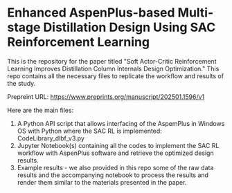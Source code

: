 # Enhanced AspenPlus-based Multi-stage Distillation Design Using SAC Reinforcement Learning
This is the repository for the paper titled "Soft Actor-Critic Reinforcement Learning Improves Distillation Column Internals Design Optimization." This repo contains all the necessary files to replicate the workflow and results of the study. 

Prepreint URL: https://www.preprints.org/manuscript/202501.1596/v1 

Here are the main files:
1. A Python API script that allows interfacing of the AspemPlus in Windows OS with Python where the SAC RL is implemented: CodeLibrary_dlbf_v3.py
2. Jupyter Notebook(s) containing all the codes to implement the SAC RL workflow with AspenPlus software and retrieve the optimized design results.
3. Example results - we also provided in this repo some of the raw data results and the accompanying notebook to process the results and render them similar to the materials presented in the paper.
